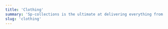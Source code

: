 ```yaml
---
title: 'Clothing'
summary: 'Sp-collections is the ultimate at delivering everything from shirts, pants, pols, tshirts, whatever you may need'
slug: 'clothing'
---
```

